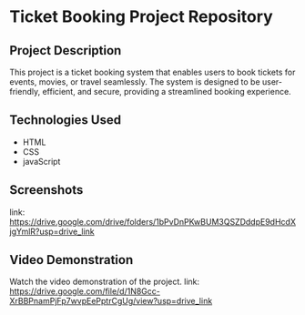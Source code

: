 # Ticket Booking Project Repository

## Project Description
This project is a ticket booking system that enables users to book tickets for events, movies, or travel seamlessly. The system is designed to be user-friendly, efficient, and secure, providing a streamlined booking experience.

## Technologies Used
-   HTML
-   CSS
-   javaScript


## Screenshots
link: https://drive.google.com/drive/folders/1bPvDnPKwBUM3QSZDddpE9dHcdXjgYmlR?usp=drive_link

## Video Demonstration
Watch the video demonstration of the project.
link: https://drive.google.com/file/d/1N8Gcc-XrBBPnamPjFp7wvpEePptrCgUg/view?usp=drive_link

